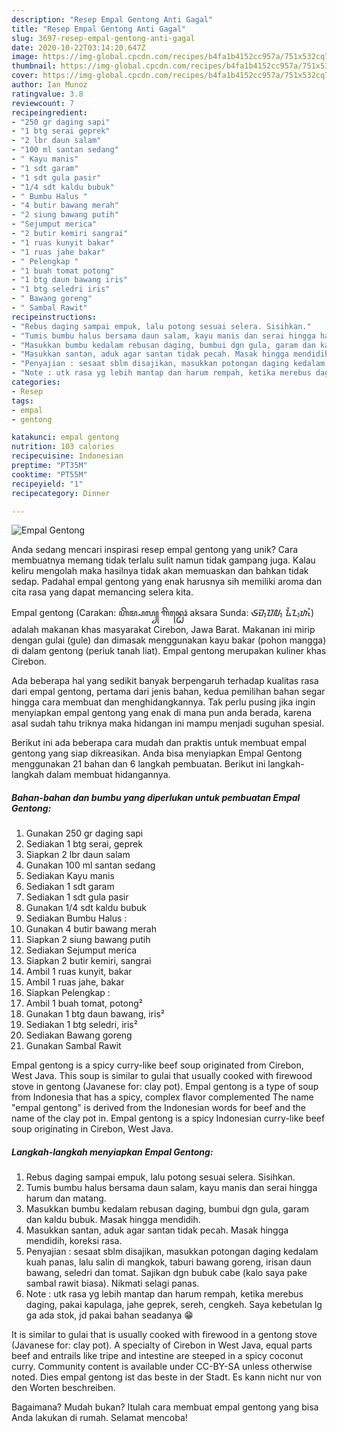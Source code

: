 ```yaml
---
description: "Resep Empal Gentong Anti Gagal"
title: "Resep Empal Gentong Anti Gagal"
slug: 3697-resep-empal-gentong-anti-gagal
date: 2020-10-22T03:14:20.647Z
image: https://img-global.cpcdn.com/recipes/b4fa1b4152cc957a/751x532cq70/empal-gentong-foto-resep-utama.jpg
thumbnail: https://img-global.cpcdn.com/recipes/b4fa1b4152cc957a/751x532cq70/empal-gentong-foto-resep-utama.jpg
cover: https://img-global.cpcdn.com/recipes/b4fa1b4152cc957a/751x532cq70/empal-gentong-foto-resep-utama.jpg
author: Ian Munoz
ratingvalue: 3.8
reviewcount: 7
recipeingredient:
- "250 gr daging sapi"
- "1 btg serai geprek"
- "2 lbr daun salam"
- "100 ml santan sedang"
- " Kayu manis"
- "1 sdt garam"
- "1 sdt gula pasir"
- "1/4 sdt kaldu bubuk"
- " Bumbu Halus "
- "4 butir bawang merah"
- "2 siung bawang putih"
- "Sejumput merica"
- "2 butir kemiri sangrai"
- "1 ruas kunyit bakar"
- "1 ruas jahe bakar"
- " Pelengkap "
- "1 buah tomat potong"
- "1 btg daun bawang iris"
- "1 btg seledri iris"
- " Bawang goreng"
- " Sambal Rawit"
recipeinstructions:
- "Rebus daging sampai empuk, lalu potong sesuai selera. Sisihkan."
- "Tumis bumbu halus bersama daun salam, kayu manis dan serai hingga harum dan matang."
- "Masukkan bumbu kedalam rebusan daging, bumbui dgn gula, garam dan kaldu bubuk. Masak hingga mendidih."
- "Masukkan santan, aduk agar santan tidak pecah. Masak hingga mendidih, koreksi rasa."
- "Penyajian : sesaat sblm disajikan, masukkan potongan daging kedalam kuah panas, lalu salin di mangkok, taburi bawang goreng, irisan daun bawang, seledri dan tomat. Sajikan dgn bubuk cabe (kalo saya pake sambal rawit biasa). Nikmati selagi panas."
- "Note : utk rasa yg lebih mantap dan harum rempah, ketika merebus daging, pakai kapulaga, jahe geprek, sereh, cengkeh. Saya kebetulan lg ga ada stok, jd pakai bahan seadanya 😁"
categories:
- Resep
tags:
- empal
- gentong

katakunci: empal gentong 
nutrition: 103 calories
recipecuisine: Indonesian
preptime: "PT35M"
cooktime: "PT55M"
recipeyield: "1"
recipecategory: Dinner

---
```



![Empal Gentong](https://img-global.cpcdn.com/recipes/b4fa1b4152cc957a/751x532cq70/empal-gentong-foto-resep-utama.jpg)

Anda sedang mencari inspirasi resep empal gentong yang unik? Cara membuatnya memang tidak terlalu sulit namun tidak gampang juga. Kalau keliru mengolah maka hasilnya tidak akan memuaskan dan bahkan tidak sedap. Padahal empal gentong yang enak harusnya sih memiliki aroma dan cita rasa yang dapat memancing selera kita.

Empal gentong (Carakan: ꦲꦼꦩ꧀ꦥꦭ꧀ ꦒꦼꦤ꧀ꦛꦺꦴꦁ aksara Sunda: ᮈᮙ᮪ᮕᮜ᮪ ᮍᮨᮔ᮪ᮒᮧᮀ) adalah makanan khas masyarakat Cirebon, Jawa Barat. Makanan ini mirip dengan gulai (gule) dan dimasak menggunakan kayu bakar (pohon mangga) di dalam gentong (periuk tanah liat). Empal gentong merupakan kuliner khas Cirebon.

Ada beberapa hal yang sedikit banyak berpengaruh terhadap kualitas rasa dari empal gentong, pertama dari jenis bahan, kedua pemilihan bahan segar hingga cara membuat dan menghidangkannya. Tak perlu pusing jika ingin menyiapkan empal gentong yang enak di mana pun anda berada, karena asal sudah tahu triknya maka hidangan ini mampu menjadi suguhan spesial.


Berikut ini ada beberapa cara mudah dan praktis untuk membuat empal gentong yang siap dikreasikan. Anda bisa menyiapkan Empal Gentong menggunakan 21 bahan dan 6 langkah pembuatan. Berikut ini langkah-langkah dalam membuat hidangannya.

<!--inarticleads1-->

##### Bahan-bahan dan bumbu yang diperlukan untuk pembuatan Empal Gentong:

1. Gunakan 250 gr daging sapi
1. Sediakan 1 btg serai, geprek
1. Siapkan 2 lbr daun salam
1. Gunakan 100 ml santan sedang
1. Sediakan  Kayu manis
1. Sediakan 1 sdt garam
1. Sediakan 1 sdt gula pasir
1. Gunakan 1/4 sdt kaldu bubuk
1. Sediakan  Bumbu Halus :
1. Gunakan 4 butir bawang merah
1. Siapkan 2 siung bawang putih
1. Sediakan Sejumput merica
1. Siapkan 2 butir kemiri, sangrai
1. Ambil 1 ruas kunyit, bakar
1. Ambil 1 ruas jahe, bakar
1. Siapkan  Pelengkap :
1. Ambil 1 buah tomat, potong²
1. Gunakan 1 btg daun bawang, iris²
1. Sediakan 1 btg seledri, iris²
1. Sediakan  Bawang goreng
1. Gunakan  Sambal Rawit


Empal gentong is a spicy curry-like beef soup originated from Cirebon, West Java. This soup is similar to gulai that usually cooked with firewood stove in gentong (Javanese for: clay pot). Empal gentong is a type of soup from Indonesia that has a spicy, complex flavor complemented The name &#34;empal gentong&#34; is derived from the Indonesian words for beef and the name of the clay pot in. Empal gentong is a spicy Indonesian curry-like beef soup originating in Cirebon, West Java. 

<!--inarticleads2-->

##### Langkah-langkah menyiapkan Empal Gentong:

1. Rebus daging sampai empuk, lalu potong sesuai selera. Sisihkan.
1. Tumis bumbu halus bersama daun salam, kayu manis dan serai hingga harum dan matang.
1. Masukkan bumbu kedalam rebusan daging, bumbui dgn gula, garam dan kaldu bubuk. Masak hingga mendidih.
1. Masukkan santan, aduk agar santan tidak pecah. Masak hingga mendidih, koreksi rasa.
1. Penyajian : sesaat sblm disajikan, masukkan potongan daging kedalam kuah panas, lalu salin di mangkok, taburi bawang goreng, irisan daun bawang, seledri dan tomat. Sajikan dgn bubuk cabe (kalo saya pake sambal rawit biasa). Nikmati selagi panas.
1. Note : utk rasa yg lebih mantap dan harum rempah, ketika merebus daging, pakai kapulaga, jahe geprek, sereh, cengkeh. Saya kebetulan lg ga ada stok, jd pakai bahan seadanya 😁


It is similar to gulai that is usually cooked with firewood in a gentong stove (Javanese for: clay pot). A specialty of Cirebon in West Java, equal parts beef and entrails like tripe and intestine are steeped in a spicy coconut curry. Community content is available under CC-BY-SA unless otherwise noted. Dies empal gentong ist das beste in der Stadt. Es kann nicht nur von den Worten beschreiben. 

Bagaimana? Mudah bukan? Itulah cara membuat empal gentong yang bisa Anda lakukan di rumah. Selamat mencoba!

